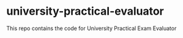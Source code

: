# university-practical-evaluator
This repo contains the code for University Practical Exam Evaluator
